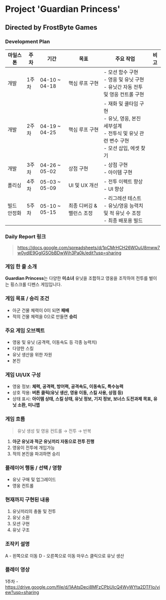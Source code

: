 # Project 'Guardian Princess' 
## Directed by FrostByte Games

### Development Plan

| 마일스톤 | 주차 | 기간 | 목표 | 주요 작업 | 비고 |
|----------|------|-------|-------|------------|------|
| 개발 | 1주차 | 04-10 ~ 04-18 | 핵심 루프 구현 | - 모션 함수 구현<br>- 영웅 및 유닛 구현<br>- 유닛간 자동 전투 및 영웅 컨트롤 구현 |  |
| 개발 | 2주차 | 04-19 ~ 04-25 | 핵심 루프 구현 | - 재화 및 쿨타임 구현<br>- 유닛, 영웅, 본진 세부설계 <br>- 전투식 및 유닛 관련 변수 구현<br>- 모션 삽입, 에셋 찾기  |  |
| 개발 | 3주차 | 04-26 ~ 05-02 | 상점 구현 | - 상점 구현<br>- 아이템 구현|  |
| 폴리싱 | 4주차 | 05-03 ~ 05-09 | UI 및 UX 개선 | - 전투 이펙트 향상<br>- UI 향상|  |
| 빌드 안정화 | 5주차 | 05-10 ~ 05-15 | 최종 디버깅 & 밸런스 조정 | - 리그레션 테스트<br>- 유닛/영웅 능력치 및 적 유닛 수 조정<br>- 최종 배포용 빌드 |  |

### Daily Report 링크

> https://docs.google.com/spreadsheets/d/1pCMrHCH26WOuU8mww7w0ydIE9GglGSObBDwWjh3Pa0k/edit?usp=sharing

### 게임 한 줄 소개

**Guardian Princess**는 다양한 **미소녀** 유닛을 조합하고 영웅을 조작하여 전투를 벌이는 횡스크롤 디펜스 게임입니다.

### 게임 목표 / 승리 조건

- 아군 건물 체력이 0이 되면 **패배**
- 적의 건물 체력을 0으로 만들면 **승리**

### 주요 게임 오브젝트

- 영웅 및 유닛 (공격력, 이동속도 등 각종 능력치)
- 다양한 스킬
- 유닛 생산을 위한 자원
- 본진

### 게임 UI/UX 구성

- 영웅 정보: **체력, 공격력, 방어력, 공격속도, 이동속도, 특수능력**
- 상호 작용: **버튼 클릭(유닛 생산, 영웅 이동, 스킬 사용, 상점 등)**
- 상태 표시: **아이템 상태, 스킬 상태, 유닛 정보, 기지 정보, 보너스 도전과제 목표, 유닛 소환, 미니맵**

### 게임 흐름

> 유닛 생성 및 영웅 컨트롤 → 전투 → 반복

1. **아군 유닛과 적군 유닛끼리 자동으로 전투 진행**
2. 영웅이 전투에 개입가능
3. 적의 본진을 파괴하면 승리

### 플레이어 행동 / 선택 / 영향

- 유닛 구매 및 업그레이드
- 영웅 컨트롤

### 현재까지 구현된 내용

1. 유닛끼리의 충돌 및 전투
2. 유닛 소환 
3. 모션 구현
4. 유닛 구조


### 조작키 설명

A - 왼쪽으로 이동
D - 오른쪽으로 이동
마우스 클릭으로 유닛 생산

### 플레이 영상
1주차 - https://drive.google.com/file/d/1AAtsDeci8MFzCPbUIcQ4WyWYta2DTFIo/view?usp=sharing
